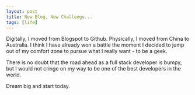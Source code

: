 ```yaml
---
layout: post
title: New Blog, New Challenge...
tags: [life]
---
```


Digitally, I moved from Blogspot to Github. Physically, I moved from China to Australia. I think I have already won a battle the moment I decided to jump out of my comfort zone to pursue what I really want - to be a geek.

There is no doubt that the road ahead as a full stack developer is bumpy, but I would not cringe on my way to be one of the best developers in the world.

Dream big and start today.